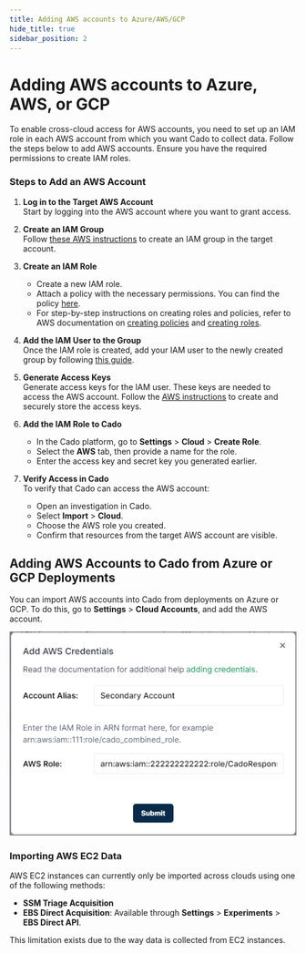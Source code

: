 ```yaml
---
title: Adding AWS accounts to Azure/AWS/GCP
hide_title: true
sidebar_position: 2
---
```


# Adding AWS accounts to Azure, AWS, or GCP

To enable cross-cloud access for AWS accounts, you need to set up an IAM role in each AWS account from which you want Cado to collect data. Follow the steps below to add AWS accounts. Ensure you have the required permissions to create IAM roles.

### Steps to Add an AWS Account

1. **Log in to the Target AWS Account**  
   Start by logging into the AWS account where you want to grant access.

2. **Create an IAM Group**  
   Follow [these AWS instructions](https://docs.aws.amazon.com/IAM/latest/UserGuide/id_groups_create.html) to create an IAM group in the target account.

3. **Create an IAM Role**  
   - Create a new IAM role.  
   - Attach a policy with the necessary permissions. You can find the policy [here](https://github.com/cado-security/Deployment-Templates/blob/main/cross-account/CrossAccountPolicy.yaml).  
   - For step-by-step instructions on creating roles and policies, refer to AWS documentation on [creating policies](https://docs.aws.amazon.com/IAM/latest/UserGuide/access_policies_create-console.html) and [creating roles](https://docs.aws.amazon.com/IAM/latest/UserGuide/id_roles_create_for-user.html).

4. **Add the IAM User to the Group**  
   Once the IAM role is created, add your IAM user to the newly created group by following [this guide](https://docs.aws.amazon.com/singlesignon/latest/userguide/adduserstogroups.html).

5. **Generate Access Keys**  
   Generate access keys for the IAM user. These keys are needed to access the AWS account. Follow the [AWS instructions](https://docs.aws.amazon.com/IAM/latest/UserGuide/id_credentials_access-keys.html) to create and securely store the access keys.

6. **Add the IAM Role to Cado**  
   - In the Cado platform, go to **Settings** > **Cloud** > **Create Role**.  
   - Select the **AWS** tab, then provide a name for the role.  
   - Enter the access key and secret key you generated earlier.

7. **Verify Access in Cado**  
   To verify that Cado can access the AWS account:  
   - Open an investigation in Cado.  
   - Select **Import** > **Cloud**.  
   - Choose the AWS role you created.  
   - Confirm that resources from the target AWS account are visible.

## Adding AWS Accounts to Cado from Azure or GCP Deployments

You can import AWS accounts into Cado from deployments on Azure or GCP. To do this, go to **Settings** > **Cloud Accounts**, and add the AWS account.

![Add Role](/img/add-role.png)

### Importing AWS EC2 Data

AWS EC2 instances can currently only be imported across clouds using one of the following methods:  
- **SSM Triage Acquisition**  
- **EBS Direct Acquisition**: Available through **Settings** > **Experiments** > **EBS Direct API**.

This limitation exists due to the way data is collected from EC2 instances.
